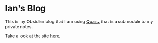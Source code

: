 # Ian's Blog

This is my Obsidian blog that I am using [Quartz](https://quartz.jzhao.xyz/) that is a submodule to my private notes.

Take a look at the site [here](https://imcbee.github.io/blog/).
